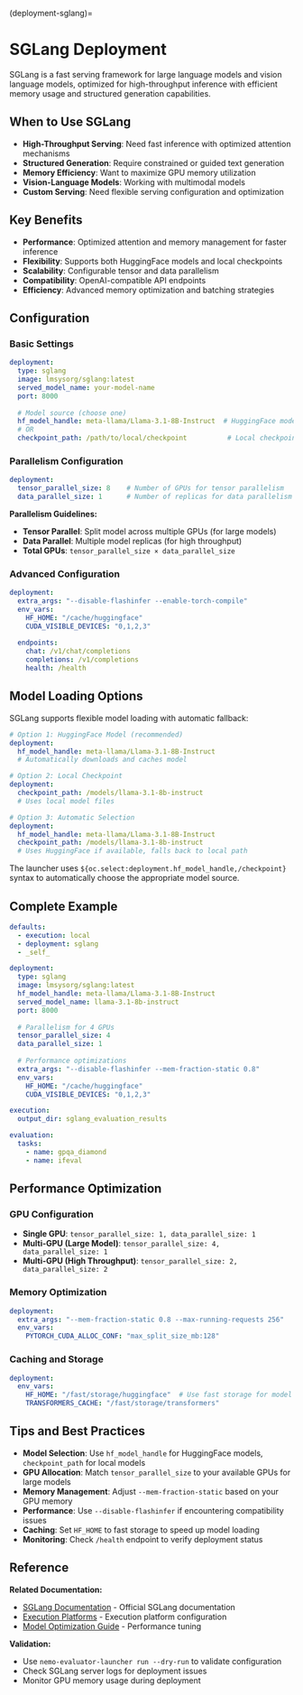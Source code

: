 (deployment-sglang)=

# SGLang Deployment

SGLang is a fast serving framework for large language models and vision language models, optimized for high-throughput inference with efficient memory usage and structured generation capabilities.

## When to Use SGLang

- **High-Throughput Serving**: Need fast inference with optimized attention mechanisms
- **Structured Generation**: Require constrained or guided text generation
- **Memory Efficiency**: Want to maximize GPU memory utilization
- **Vision-Language Models**: Working with multimodal models
- **Custom Serving**: Need flexible serving configuration and optimization

## Key Benefits

- **Performance**: Optimized attention and memory management for faster inference
- **Flexibility**: Supports both HuggingFace models and local checkpoints
- **Scalability**: Configurable tensor and data parallelism
- **Compatibility**: OpenAI-compatible API endpoints
- **Efficiency**: Advanced memory optimization and batching strategies

## Configuration

### Basic Settings

```yaml
deployment:
  type: sglang
  image: lmsysorg/sglang:latest
  served_model_name: your-model-name
  port: 8000
  
  # Model source (choose one)
  hf_model_handle: meta-llama/Llama-3.1-8B-Instruct  # HuggingFace model
  # OR
  checkpoint_path: /path/to/local/checkpoint          # Local checkpoint
```

### Parallelism Configuration

```yaml
deployment:
  tensor_parallel_size: 8    # Number of GPUs for tensor parallelism
  data_parallel_size: 1      # Number of replicas for data parallelism
```

**Parallelism Guidelines:**
- **Tensor Parallel**: Split model across multiple GPUs (for large models)
- **Data Parallel**: Multiple model replicas (for high throughput)
- **Total GPUs**: `tensor_parallel_size × data_parallel_size`

### Advanced Configuration

```yaml
deployment:
  extra_args: "--disable-flashinfer --enable-torch-compile"
  env_vars:
    HF_HOME: "/cache/huggingface"
    CUDA_VISIBLE_DEVICES: "0,1,2,3"
  
  endpoints:
    chat: /v1/chat/completions
    completions: /v1/completions
    health: /health
```

## Model Loading Options

SGLang supports flexible model loading with automatic fallback:

```yaml
# Option 1: HuggingFace Model (recommended)
deployment:
  hf_model_handle: meta-llama/Llama-3.1-8B-Instruct
  # Automatically downloads and caches model

# Option 2: Local Checkpoint
deployment:
  checkpoint_path: /models/llama-3.1-8b-instruct
  # Uses local model files

# Option 3: Automatic Selection
deployment:
  hf_model_handle: meta-llama/Llama-3.1-8B-Instruct
  checkpoint_path: /models/llama-3.1-8b-instruct
  # Uses HuggingFace if available, falls back to local path
```

The launcher uses `${oc.select:deployment.hf_model_handle,/checkpoint}` syntax to automatically choose the appropriate model source.

## Complete Example

```yaml
defaults:
  - execution: local
  - deployment: sglang
  - _self_

deployment:
  type: sglang
  image: lmsysorg/sglang:latest
  hf_model_handle: meta-llama/Llama-3.1-8B-Instruct
  served_model_name: llama-3.1-8b-instruct
  port: 8000
  
  # Parallelism for 4 GPUs
  tensor_parallel_size: 4
  data_parallel_size: 1
  
  # Performance optimizations
  extra_args: "--disable-flashinfer --mem-fraction-static 0.8"
  env_vars:
    HF_HOME: "/cache/huggingface"
    CUDA_VISIBLE_DEVICES: "0,1,2,3"

execution:
  output_dir: sglang_evaluation_results

evaluation:
  tasks:
    - name: gpqa_diamond
    - name: ifeval
```

## Performance Optimization

### GPU Configuration
- **Single GPU**: `tensor_parallel_size: 1, data_parallel_size: 1`
- **Multi-GPU (Large Model)**: `tensor_parallel_size: 4, data_parallel_size: 1`
- **Multi-GPU (High Throughput)**: `tensor_parallel_size: 2, data_parallel_size: 2`

### Memory Optimization
```yaml
deployment:
  extra_args: "--mem-fraction-static 0.8 --max-running-requests 256"
  env_vars:
    PYTORCH_CUDA_ALLOC_CONF: "max_split_size_mb:128"
```

### Caching and Storage
```yaml
deployment:
  env_vars:
    HF_HOME: "/fast/storage/huggingface"  # Use fast storage for model cache
    TRANSFORMERS_CACHE: "/fast/storage/transformers"
```

## Tips and Best Practices

- **Model Selection**: Use `hf_model_handle` for HuggingFace models, `checkpoint_path` for local models
- **GPU Allocation**: Match `tensor_parallel_size` to your available GPUs for large models
- **Memory Management**: Adjust `--mem-fraction-static` based on your GPU memory
- **Performance**: Use `--disable-flashinfer` if encountering compatibility issues
- **Caching**: Set `HF_HOME` to fast storage to speed up model loading
- **Monitoring**: Check `/health` endpoint to verify deployment status

## Reference

**Related Documentation:**
- [SGLang Documentation](https://docs.sglang.ai/) - Official SGLang documentation
- [Execution Platforms](../execution/index.md) - Execution platform configuration
- [Model Optimization Guide](https://docs.sglang.ai/optimization) - Performance tuning

**Validation:**
- Use `nemo-evaluator-launcher run --dry-run` to validate configuration
- Check SGLang server logs for deployment issues
- Monitor GPU memory usage during deployment

